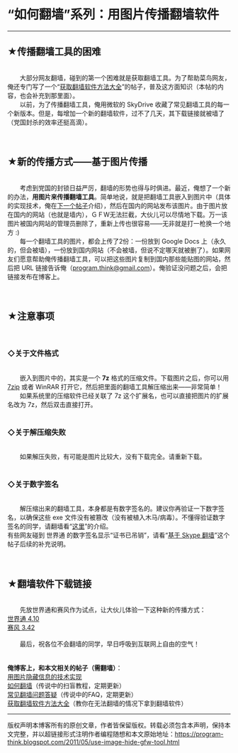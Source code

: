 # “如何翻墙”系列：用图片传播翻墙软件 

-----

<div class="post-body entry-content">
<h2>★传播翻墙工具的困难</h2><br/>
　　大部分网友翻墙，碰到的第一个困难就是获取翻墙工具。为了帮助菜鸟网友，俺还专门写了一个“<a href="../../2011/03/how-to-get-gfw-tools.md">获取翻墙软件方法大全</a>”的帖子，普及这方面知识（本帖的内容，也会补充到那里面）。<br/>
　　以前，为了传播翻墙工具，俺用微软的 SkyDrive 收藏了常见翻墙工具的每一个新版本。但是，每增加一个新的翻墙软件，过不了几天，其下载链接就被墙了（党国封杀的效率还挺高滴）。<br/>
<br/>
<br/>
<h2>★新的传播方式——基于图片传播</h2><br/>
　　考虑到党国的封锁日益严厉，翻墙的形势也得与时俱进。最近，俺想了一个新的办法，<b>用图片来传播翻墙工具</b>。简单地说，就是把翻墙工具嵌入到图片中（具体的实现技术，俺在<a href="../../2011/06/use-image-hide-information.md">下一个帖子</a>介绍），然后在国内的网站发布该图片。由于图片放在国内的网站（也就是墙内），ＧＦW无法拦截，大伙儿可以尽情地下载。万一该图片被国内网站的管理员删除了，重新上传也很容易——无非就是打一枪换一个地方 :)<a name="more"></a><br/>
　　每一个翻墙工具的图片，都会上传了2份：一份放到 Google Docs 上（永久的，但会被墙），一份放到国内网站（不会被墙，但说不定哪天就被删了）。如果网友们愿意帮助俺传播翻墙工具，可以把这些图片复制到国内那些能贴图的网站，然后把 URL 链接告诉俺（<a href="mailto:program.think@gmail.com" rel="nofollow" target="_blank">program.think@gmail.com</a>）。俺验证没问题之后，会把链接发布在博客上。<br/>
<br/>
<br/>
<h2>★注意事项</h2><br/>
<h3>◇关于文件格式</h3><br/>
　　嵌入到图片中的，其实是一个 <b>7z</b> 格式的压缩文件。下载图片之后，你可以用 <a href="http://www.7-zip.org/" rel="nofollow" target="_blank">7zip</a> 或者 WinRAR 打开它，然后把里面的翻墙工具解压缩出来——非常简单！<br/>
　　如果系统里的压缩软件已经关联了 7z 这个扩展名，也可以直接把图片的扩展名改为 7z，然后双击直接打开。<br/>
<br/>
<h3>◇关于解压缩失败</h3><br/>
　　如果解压失败，有可能是图片比较大，没有下载完全。请重新下载。<br/>
<br/>
<h3>◇关于数字签名</h3><br/>
　　解压缩出来的翻墙工具，本身都是有数字签名的。建议你再验证一下数字签名，以确保这些 exe 文件没有被篡改（没有被植入木马/病毒）。不懂得验证数字签名的同学，请翻墙看“<a href="../../2010/02/introduce-digital-certificate-and-ca.md">这里</a>”的介绍。<br/>
有些网友碰到 世界通 的数字签名显示“证书已吊销”，请看“<a href="../../2011/05/use-image-hide-gfw-tool.md">基于 Skype 翻墙</a>”这个帖子后续的补充说明。<br/>
<br/>
<br/>
<h2>★翻墙软件下载链接</h2><br/>
　　先放世界通和赛风作为试点，让大伙儿体验一下这种新的传播方式：<br/>
<a href="https://lh6.googleusercontent.com/r-As65oVYJnV8dO9lXS7B1n1MPfzxqB_6SpF0lMgvtKEQr1JTI3Cu7ffA7X2_MbeGVcdZAAlO3WC_2tHBeRT1eh74YWElhu_2m72Bdj43-FOaBokFRuobR9cImFahzi1564lqz0n" rel="nofollow" target="_blank">世界通 4.10</a><br/>
<a href="https://lh4.googleusercontent.com/mS8e6wTeG7LmGl_46PpQovzj5i0L_7KYzY5hlla3yvDVYNjat35aW8X2L-9JS-pcofn3rCzjaX0d5m41RRhgvU4ar6YJSTBSx4O7ryKVxd89kECLoV9KlgugBHV3mR6eSurdNiBw" rel="nofollow" target="_blank">赛风 3.42</a><br/>
<br/>
　　最后，祝各位不会翻墙的同学，早日呼吸到互联网上自由的空气！<br/>
<br/>
<br/>
<b>俺博客上，和本文相关的帖子（需翻墙）</b>：<br/>
<a href="../../2011/06/use-image-hide-information.md">用图片隐藏信息的技术实现</a><br/>
<a href="../../2009/05/how-to-break-through-gfw.md">如何翻墙</a>（传说中的扫盲教程，定期更新）<br/>
<a href="../../2011/09/gfw-faq.md">常见翻墙问题答疑</a>（传说中的FAQ，定期更新）<br/>
<a href="../../2011/03/how-to-get-gfw-tools.md">获取翻墙软件方法大全</a>（教你在无法翻墙的情况下拿到翻墙软件）
</div>


------------------------------------------------

版权声明本博客所有的原创文章，作者皆保留版权。转载必须包含本声明，保持本文完整，并以超链接形式注明作者编程随想和本文原始地址：https://program-think.blogspot.com/2011/05/use-image-hide-gfw-tool.html
